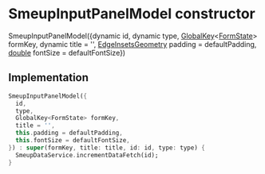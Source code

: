 


# SmeupInputPanelModel constructor







SmeupInputPanelModel({dynamic id, dynamic type, [GlobalKey](https://api.flutter.dev/flutter/widgets/GlobalKey-class.html)&lt;[FormState](https://api.flutter.dev/flutter/widgets/FormState-class.html)> formKey, dynamic title = '', [EdgeInsetsGeometry](https://api.flutter.dev/flutter/painting/EdgeInsetsGeometry-class.html) padding = defaultPadding, [double](https://api.flutter.dev/flutter/dart-core/double-class.html) fontSize = defaultFontSize})





## Implementation

```dart
SmeupInputPanelModel({
  id,
  type,
  GlobalKey<FormState> formKey,
  title = '',
  this.padding = defaultPadding,
  this.fontSize = defaultFontSize,
}) : super(formKey, title: title, id: id, type: type) {
  SmeupDataService.incrementDataFetch(id);
}
```








